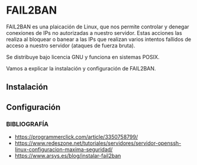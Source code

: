 # FAIL2BAN
FAIL2BAN es una plaicación de Linux, que nos permite controlar y denegar conexiones de IPs no autorizadas a nuestro servidor.
Estas acciones las realiza al bloquear o banear a las IPs que realizan varios intentos fallidos de acceso a nuestro servidor (ataques de fuerza bruta).

Se distribuye bajo licencia GNU y funciona en sistemas POSIX.

Vamos a explicar la instalación y configuración de FAIL2BAN.

## Instalación

## Configuración



### BIBLIOGRAFÍA
- https://programmerclick.com/article/3350758799/
- https://www.redeszone.net/tutoriales/servidores/servidor-openssh-linux-configuracion-maxima-seguridad/
- https://www.arsys.es/blog/instalar-fail2ban
